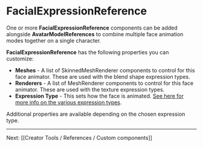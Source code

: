 # FacialExpressionReference

One or more **FacialExpressionReference** components can be added alongside **AvatarModelReferences** to combine multiple face animation modes together on a single character.

**FacialExpressionReference** has the following properties you can customize:

* **Meshes** - A list of SkinnedMeshRenderer components to control for this face animator. These are used with the blend shape expression types.
* **Renderers** - A list of MeshRenderer components to control for this face animator. These are used with the texture expression types.
* **Expression Type** - This sets how the face is animated. [See here for more info on the various expression types](/docs/2021.1/creator-tools/concepts/characters).

Additional properties are available depending on the chosen expression type.

---

Next: [[Creator Tools / References / Custom components]]
